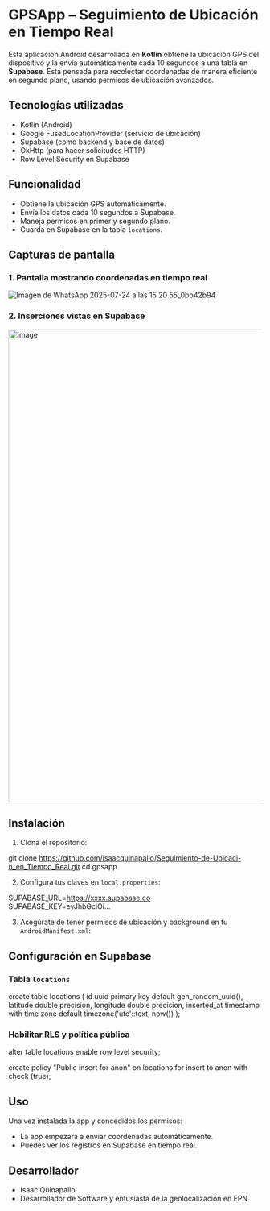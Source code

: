 # GPSApp – Seguimiento de Ubicación en Tiempo Real

Esta aplicación Android desarrollada en **Kotlin** obtiene la ubicación GPS del dispositivo y la envía automáticamente cada 10 segundos a una tabla en **Supabase**. Está pensada para recolectar coordenadas de manera eficiente en segundo plano, usando permisos de ubicación avanzados.

## Tecnologías utilizadas

- Kotlin (Android)
- Google FusedLocationProvider (servicio de ubicación)
- Supabase (como backend y base de datos)
- OkHttp (para hacer solicitudes HTTP)
- Row Level Security en Supabase

##  Funcionalidad

-  Obtiene la ubicación GPS automáticamente.
-  Envía los datos cada 10 segundos a Supabase.
-  Maneja permisos en primer y segundo plano.
-  Guarda en Supabase en la tabla `locations`.

## Capturas de pantalla

### 1. Pantalla mostrando coordenadas en tiempo real  

![Imagen de WhatsApp 2025-07-24 a las 15 20 55_0bb42b94](https://github.com/user-attachments/assets/33ae0e2e-ba0b-4735-9dfe-423ec37093e7)


### 2. Inserciones vistas en Supabase  

<img width="1919" height="939" alt="image" src="https://github.com/user-attachments/assets/f3c70e49-dadd-4638-b75a-2b1bf37c0a39" />


## Instalación

1. Clona el repositorio:

git clone https://github.com/isaacquinapallo/Seguimiento-de-Ubicaci-n_en_Tiempo_Real.git
cd gpsapp

2. Configura tus claves en `local.properties`:

SUPABASE_URL=https://xxxx.supabase.co  
SUPABASE_KEY=eyJhbGciOi...

3. Asegúrate de tener permisos de ubicación y background en tu `AndroidManifest.xml`:

<uses-permission android:name="android.permission.ACCESS_FINE_LOCATION" />
<uses-permission android:name="android.permission.ACCESS_BACKGROUND_LOCATION" />

## Configuración en Supabase

### Tabla `locations`

create table locations (
  id uuid primary key default gen_random_uuid(),
  latitude double precision,
  longitude double precision,
  inserted_at timestamp with time zone default timezone('utc'::text, now())
);

### Habilitar RLS y política pública

alter table locations enable row level security;

create policy "Public insert for anon"
on locations
for insert
to anon
with check (true);

## Uso

Una vez instalada la app y concedidos los permisos:

- La app empezará a enviar coordenadas automáticamente.
- Puedes ver los registros en Supabase en tiempo real.

## Desarrollador

- Isaac Quinapallo  
- Desarrollador de Software y entusiasta de la geolocalización en EPN
